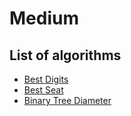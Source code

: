 # Medium

## List of algorithms

- [Best Digits](https://github.com/Nischal2015/algorithms/blob/main/algorithms/Medium/bestDigits.py)
- [Best Seat](https://github.com/Nischal2015/algorithms/blob/main/algorithms/Medium/bestSeat.py)
- [Binary Tree Diameter](https://github.com/Nischal2015/algorithms/blob/main/algorithms/Medium/binaryTreeDiameter.py)
